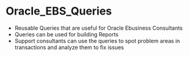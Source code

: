 # Oracle_EBS_Queries

- Reusable Queries that are useful for Oracle Ebusiness Consultants
- Queries can be used for building Reports
- Support consultants can use the queries to spot problem areas in transactions and analyze them to fix issues 
